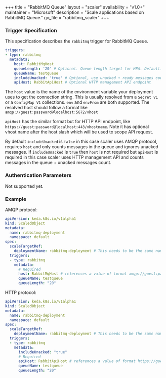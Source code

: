 +++
title = "RabbitMQ Queue"
layout = "scaler"
availability = "v1.0+"
maintainer = "Microsoft"
description = "Scale applications based on RabbitMQ Queue."
go_file = "rabbitmq_scaler"
+++

### Trigger Specification

This specification describes the `rabbitmq` trigger for RabbitMQ Queue.

```yaml
triggers:
- type: rabbitmq
  metadata:
    host: RabbitMqHost
    queueLength: '20' # Optional. Queue length target for HPA. Default: 20 messages
    queueName: testqueue
    includeUnacked: 'true' # Optional, use unacked + ready messages count
    apiHost: RabbitApiHost # Optional HTTP management API endpoint
```

The `host` value is the name of the environment variable your deployment uses to get the connection string. This is usually resolved from a `Secret V1` or a `ConfigMap V1` collections. `env` and `envFrom` are both supported.  The resolved host should follow a format like `amqp://guest:password@localhost:5672/vhost`

`apiHost` has the similar format but for HTTP API endpoint, like `https://guest:password@localhost:443/vhostname`. Note it has optional vhost name after the host slash which will be used to scope API request.

By default `includeUnacked` is `false` in this case scaler uses AMQP protocol, requires `host` and only counts messages in the queue and ignores unacked messages.
If `includeUnacked` is `true` then `host` is not required but `apiHost` is required in this case scaler uses HTTP management API and counts messages in the queue + unacked messages count.

### Authentication Parameters

Not supported yet.

### Example

AMQP protocol:

```yaml
apiVersion: keda.k8s.io/v1alpha1
kind: ScaledObject
metadata:
  name: rabbitmq-deployment
  namespace: default
spec:
  scaleTargetRef:
    deploymentName: rabbitmq-deployment # This needs to be the same name as metadata.name above
  triggers:
  - type: rabbitmq
    metadata:
      # Required
      host: RabbitMqHost # references a value of format amqp://guest:password@localhost:5672/vhost
      queueName: testqueue
      queueLength: "20"
```

HTTP protocol:

```yaml
apiVersion: keda.k8s.io/v1alpha1
kind: ScaledObject
metadata:
  name: rabbitmq-deployment
  namespace: default
spec:
  scaleTargetRef:
    deploymentName: rabbitmq-deployment # This needs to be the same name as metadata.name above
  triggers:
  - type: rabbitmq
    metadata:
      includeUnacked: "true"
      # Required
      apiHost: RabbitApiHost # references a value of format https://guest:password@localhost:443/vhostname
      queueName: testqueue
      queueLength: "20"
```
